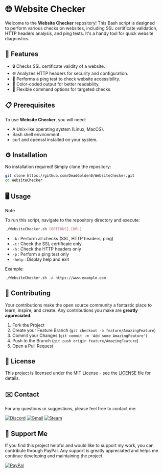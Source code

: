 # 🌐 Website Checker

Welcome to the **Website Checker** repository! This Bash script is designed to perform various checks on websites, including SSL certificate validation, HTTP headers analysis, and ping tests. It's a handy tool for quick website diagnostics.

## 🚀 Features

- 🔒 Checks SSL certificate validity of a website.
- 🌐 Analyzes HTTP headers for security and configuration.
- 📡 Performs a ping test to check website accessibility.
- 🎨 Color-coded output for better readability.
- 🔧 Flexible command options for targeted checks.

## 📋 Prerequisites

To use **Website Checker**, you will need:

- A Unix-like operating system (Linux, MacOS).
- Bash shell environment.
- curl and openssl installed on your system.

## ⚙️ Installation

No installation required! Simply clone the repository:

```bash
git clone https://github.com/DeadGolden0/WebsiteChecker.git
cd WebsiteChecker
```

## 🖥️ Usage
> [!NOTE]
> To run this script, navigate to the repository directory and execute:

```bash
./WebsiteChecker.sh [OPTIONS] [URL]
```

- ``-A`` : Perform all checks (SSL, HTTP headers, ping)
- ``-c`` : Check the SSL certificate only
- ``-h`` : Check the HTTP headers only
- ``-p`` : Perform a ping test only
- ``-help`` : Display help and exit

Example:
```bash
./WebsiteChecker.sh -A https://www.example.com
```

## 🤝 Contributing

Your contributions make the open source community a fantastic place to learn, inspire, and create. Any contributions you make are **greatly appreciated**.

1. Fork the Project
2. Create your Feature Branch (`git checkout -b feature/AmazingFeature`)
3. Commit your Changes (`git commit -m 'Add some AmazingFeature'`)
4. Push to the Branch (`git push origin feature/AmazingFeature`)
5. Open a Pull Request

## 📝 License

This project is licensed under the MIT License - see the [LICENSE](LICENSE) file for details.

## ✉️ Contact

For any questions or suggestions, please feel free to contact me:

[![Discord](https://img.shields.io/badge/Discord-%235865F2.svg?style=for-the-badge&logo=discord&logoColor=white)](https://discord.gg/w92W7XR9Yg)
[![Gmail](https://img.shields.io/badge/Gmail-D14836?style=for-the-badge&logo=gmail&logoColor=white)](mailto:deadgolden9122@gmail.com)
[![Steam](https://img.shields.io/badge/steam-%23000000.svg?style=for-the-badge&logo=steam&logoColor=white)](https://steamcommunity.com/id/DeAdGoLdEn/)

## 💖 Support Me

If you find this project helpful and would like to support my work, you can contribute through PayPal. Any support is greatly appreciated and helps me continue developing and maintaining the project.

[![PayPal](https://img.shields.io/badge/PayPal-00457C?style=for-the-badge&logo=paypal&logoColor=white)](https://paypal.me/DeadGolden0)
